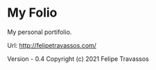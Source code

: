 # My Folio


My personal portifolio.


Url: http://felipetravassos.com/

Version - 0.4
Copyright (c) 2021 Felipe Travassos
